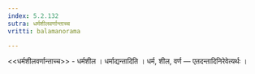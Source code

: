 ```yaml
---
index: 5.2.132
sutra: धर्मशीलवर्णान्ताच्च
vritti: balamanorama

---
```

<<धर्मशीलवर्णान्ताच्च>> - धर्मशील । धर्माद्यन्तादिति । धर्म, शील, वर्ण — एतदन्तादिनिरेवेत्यर्थः ।
